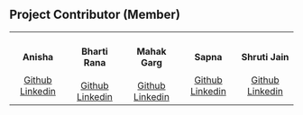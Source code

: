 ## Project Contributor (Member)

<table>
  <tr>
    <td  align="center">
      <h4>Anisha</h4>
        <a href="https://github.com/Miss-Anisha">Github</a>
        <a href="https://www.linkedin.com/in/anisha-premi/">Linkedin</a>
    </td>
    <td  align="center">
      <h4>Bharti Rana</h4>
        <a href="https://github.com/bharti2430">Github</a>
        <a href="https://www.linkedin.com/in/bharti-rana304/">Linkedin</a>
    </td>
    <td  align="center">
      <h4>Mahak Garg</h4>
        <a href="https://github.com/Mahak008">Github</a>
        <a href="https://linkedin.com/in/mahakgarg/">Linkedin</a>
    </td>
    <td  align="center">
      <h4>Sapna</h4>
        <a href="https://www.github.com/">Github</a>
        <a href="https://www.linkedin.com/in/sapnasinghal-/">Linkedin</a>
    </td>
    <td  align="center">
      <h4>Shruti Jain</h4>
        <a href="https://www.github.com/">Github</a>
        <a href="https://www.linkedin.com/in/shruti-jain-a0840724a/">Linkedin</a>
    </td>
  </tr>
</table>
